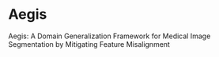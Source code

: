 # Aegis
Aegis: A Domain Generalization Framework for Medical Image Segmentation by Mitigating Feature Misalignment
